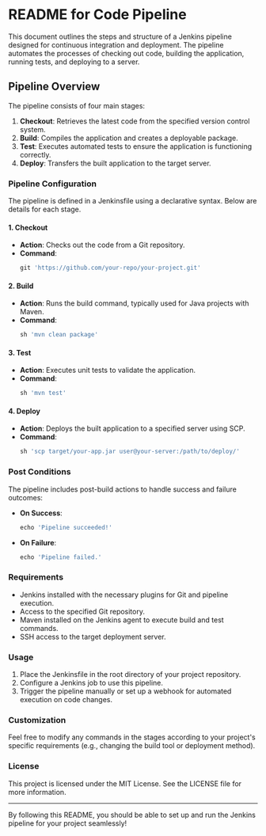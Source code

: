 # README for Code Pipeline

This document outlines the steps and structure of a Jenkins pipeline designed for continuous integration and deployment. The pipeline automates the processes of checking out code, building the application, running tests, and deploying to a server.

## Pipeline Overview

The pipeline consists of four main stages:

1. **Checkout**: Retrieves the latest code from the specified version control system.
2. **Build**: Compiles the application and creates a deployable package.
3. **Test**: Executes automated tests to ensure the application is functioning correctly.
4. **Deploy**: Transfers the built application to the target server.

### Pipeline Configuration

The pipeline is defined in a Jenkinsfile using a declarative syntax. Below are details for each stage.

#### 1. Checkout

- **Action**: Checks out the code from a Git repository.
- **Command**:
    ```groovy
    git 'https://github.com/your-repo/your-project.git'
    ```

#### 2. Build

- **Action**: Runs the build command, typically used for Java projects with Maven.
- **Command**:
    ```groovy
    sh 'mvn clean package'
    ```

#### 3. Test

- **Action**: Executes unit tests to validate the application.
- **Command**:
    ```groovy
    sh 'mvn test'
    ```

#### 4. Deploy

- **Action**: Deploys the built application to a specified server using SCP.
- **Command**:
    ```groovy
    sh 'scp target/your-app.jar user@your-server:/path/to/deploy/'
    ```

### Post Conditions

The pipeline includes post-build actions to handle success and failure outcomes:

- **On Success**:
    ```groovy
    echo 'Pipeline succeeded!'
    ```
- **On Failure**:
    ```groovy
    echo 'Pipeline failed.'
    ```

### Requirements

- Jenkins installed with the necessary plugins for Git and pipeline execution.
- Access to the specified Git repository.
- Maven installed on the Jenkins agent to execute build and test commands.
- SSH access to the target deployment server.

### Usage

1. Place the Jenkinsfile in the root directory of your project repository.
2. Configure a Jenkins job to use this pipeline.
3. Trigger the pipeline manually or set up a webhook for automated execution on code changes.

### Customization

Feel free to modify any commands in the stages according to your project's specific requirements (e.g., changing the build tool or deployment method).

### License

This project is licensed under the MIT License. See the LICENSE file for more information.

---

By following this README, you should be able to set up and run the Jenkins pipeline for your project seamlessly!
